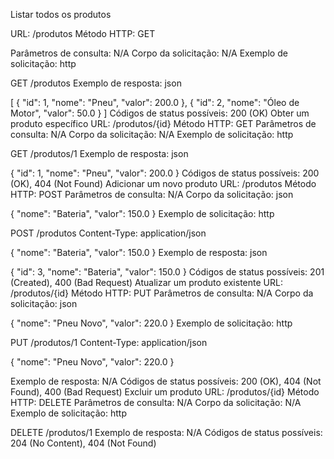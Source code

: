 Listar todos os produtos

URL: /produtos
Método HTTP: GET

Parâmetros de consulta: N/A
Corpo da solicitação: N/A
Exemplo de solicitação:
http

GET /produtos
Exemplo de resposta:
json

[
  {
    "id": 1,
    "nome": "Pneu",
    "valor": 200.0
  },
  {
    "id": 2,
    "nome": "Óleo de Motor",
    "valor": 50.0
  }
]
Códigos de status possíveis: 200 (OK)
Obter um produto específico
URL: /produtos/{id}
Método HTTP: GET
Parâmetros de consulta: N/A
Corpo da solicitação: N/A
Exemplo de solicitação:
http

GET /produtos/1
Exemplo de resposta:
json

{
  "id": 1,
  "nome": "Pneu",
  "valor": 200.0
}
Códigos de status possíveis: 200 (OK), 404 (Not Found)
Adicionar um novo produto
URL: /produtos
Método HTTP: POST
Parâmetros de consulta: N/A
Corpo da solicitação:
json

{
  "nome": "Bateria",
  "valor": 150.0
}
Exemplo de solicitação:
http

POST /produtos
Content-Type: application/json

{
  "nome": "Bateria",
  "valor": 150.0
}
Exemplo de resposta:
json

{
  "id": 3,
  "nome": "Bateria",
  "valor": 150.0
}
Códigos de status possíveis: 201 (Created), 400 (Bad Request)
Atualizar um produto existente
URL: /produtos/{id}
Método HTTP: PUT
Parâmetros de consulta: N/A
Corpo da solicitação:
json

{
  "nome": "Pneu Novo",
  "valor": 220.0
}
Exemplo de solicitação:
http

PUT /produtos/1
Content-Type: application/json

{
  "nome": "Pneu Novo",
  "valor": 220.0
}

Exemplo de resposta: N/A
Códigos de status possíveis: 200 (OK), 404 (Not Found), 400 (Bad Request)
Excluir um produto
URL: /produtos/{id}
Método HTTP: DELETE
Parâmetros de consulta: N/A
Corpo da solicitação: N/A
Exemplo de solicitação:
http


DELETE /produtos/1
Exemplo de resposta: N/A
Códigos de status possíveis: 204 (No Content), 404 (Not Found)
